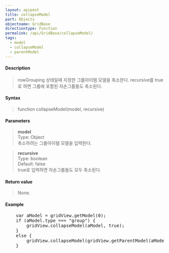 ```yaml
---
layout: apipost
title: collapseModel
part: Objects
objectname: GridBase
directiontype: Function
permalink: /api/GridBase/collapseModel/
tags:
  - model
  - collapseModel
  - parentModel
---
```



#### Description

> rowGrouping 상태일때 지정한 그룹아이템 모델을 축소한다. recursive를 true로 하면 그룹에 포함된 자손그룹들도 축소된다.

#### Syntax

> function collapseModel(model, recursive)  

#### Parameters

> **model**  
> Type: Object  
> 축소하려는 그룹아이템 모델을 입력한다.  

> **recursive**  
> Type: boolean  
> Default: false  
> true로 입력하면 자손그룹들도 모두 축소된다.  

#### Return value

> None.  

#### Example

<pre class="prettyprint">
    var aModel = gridView.getModel(0); 
    if (aModel.type === "group") {
    	gridView.collapseModel(aModel, true); 
    }
    else {
    	gridView.collapseModel(gridView.getParentModel(aModel), true);
    }
</pre>

